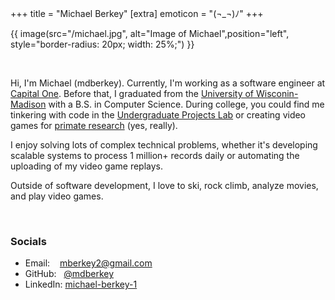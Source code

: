 +++
title = "Michael Berkey"
[extra]
emoticon = "(¬_¬)ﾉ"
+++

{{ image(src="/michael.jpg", alt="Image of Michael",position="left", style="border-radius: 20px; width: 25%;") }}

<br>

Hi, I'm Michael (mdberkey). Currently, I'm working as a software engineer at [Capital One](https://www.capitalone.com/tech/). Before that, I graduated from the [University of Wisconin-Madison](https://www.wisc.edu/) with a B.S. in Computer Science. During college, you could find me tinkering with code in the [Undergraduate Projects Lab](https://www.upl.cs.wisc.edu/) or creating video games for [primate research](https://psycnet.apa.org/record/2025-21970-001) (yes, really). 

I enjoy solving lots of complex technical problems, whether it's developing scalable systems to process 1 million+ records daily or automating the uploading of my video game replays.

Outside of software development, I love to ski, rock climb, analyze movies, and play video games.

<br>

### Socials
- Email: &nbsp; &nbsp;[mberkey2@gmail.com](mailto:mberkey2@gmail.com)
- GitHub: &nbsp; [@mdberkey](https://github.com/mdberkey)
- LinkedIn: [michael-berkey-1](https://www.linkedin.com/in/michael-berkey1/)
